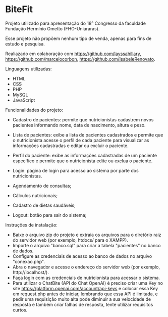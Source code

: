 # BiteFit
Projeto utilizado para apresentação do 18° Congresso da faculdade Fundação Hermínio Ometto (FHO-Uniararas).

Esse projeto não propõem nenhum tipo de venda, apenas para fins de estudo e pesquisa.

Realiazado em colaboração com https://github.com/layssahillary, https://github.com/marcelocorbon, https://github.com/IsabeleRenovato.

Linguagens utilizadas:

- HTML
- CSS
- PHP
- MySQL
- JavaScript

Funcionalidades do projeto:

- Cadastro de pacientes: permite que nutricionistas cadastrem novos pacientes informando nome, data de nascimento, altura e peso.
- Lista de pacientes: exibe a lista de pacientes cadastrados e permite que o nutricionista acesse o perfil de cada paciente para visualizar as informações cadastradas e editar ou excluir o paciente.
- Perfil do paciente: exibe as informações cadastradas de um paciente específico e permite que o nutricionista edite ou exclua o paciente.
- Login: página de login para acesso ao sistema por parte dos nutricionistas.

- Agendamento de consultas;
- Cálculos nutricionais;
- Cadastro de dietas saudáveis;
- Logout: botão para sair do sistema;

  
Instruções de instalação:

- Baixe o arquivo zip do projeto e extraia os arquivos para o diretório raiz do servidor web (por exemplo, htdocs/ para o XAMPP).
- Importe o arquivo "banco.sql" para criar a tabela "pacientes" no banco de dados.
- Configure as credenciais de acesso ao banco de dados no arquivo "conexao.php".
- Abra o navegador e acesse o endereço do servidor web (por exemplo, http://localhost/).
- Faça login com as credenciais de nutricionista para acessar o sistema.
- Para utilizar o ChatBite (API do Chat OpenAI) é preciso criar uma Key no site https://platform.openai.com/account/api-keys e colocar essa Key em request.php antes de iniciar, lembrando que essa API é limitada, e pedir uma requisição muito alta pode diminuir a sua velocidade de resposta e também criar falhas de resposta, tente utilizar requisitos curtos.
